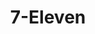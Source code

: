 ---
title: "7-Eleven"
url: /kissimmee/7-eleven-west-irlo-bronson-memorial-highway/
shop: Lebensmittel
---
